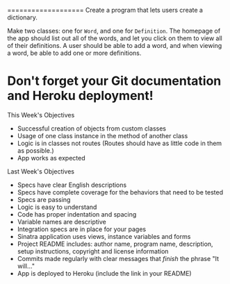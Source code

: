 ===================
Create a program that lets users create a dictionary.

Make two classes: one for `Word`, and one for `Definition`. The homepage of the app should list out all of the words, and let you click on them to view all of their definitions. A user should be able to add a word, and when viewing a word, be able to add one or more definitions.

Don't forget your Git documentation and Heroku deployment!
=================

This Week's Objectives

* Successful creation of objects from custom classes
* Usage of one class instance in the method of another class
* Logic is in classes not routes (Routes should have as little code in them as possible.)
* App works as expected

Last Week's Objectives

* Specs have clear English descriptions
* Specs have complete coverage for the behaviors that need to be tested
* Specs are passing
* Logic is easy to understand
* Code has proper indentation and spacing
* Variable names are descriptive
* Integration specs are in place for your pages
* Sinatra application uses views, instance variables and forms
* Project README includes: author name, program name, description, setup instructions, copyright and license information
* Commits made regularly with clear messages that _finish_ the phrase "It will…"
* App is deployed to Heroku (include the link in your README)
